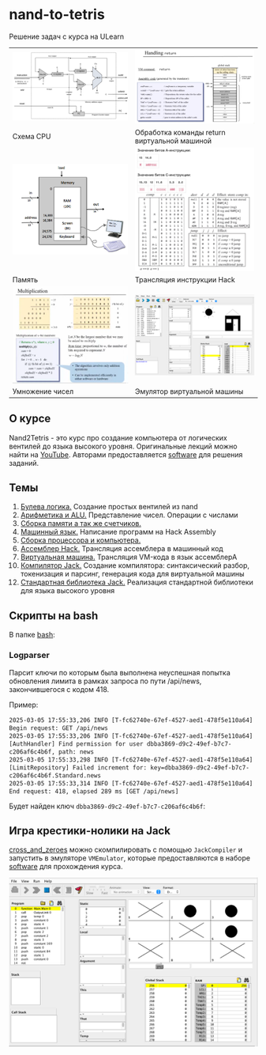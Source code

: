 # nand-to-tetris

Решение задач с курса на ULearn

| | |
|-----|------|
| ![CPU](./img/cpu_schema.png) | ![Return Handling](./img/return_command.png)|
| Схема CPU | Обработка команды return виртуальной машиной |
| ![Memory](./img/memory_schema.png) | ![Hack](./img/Hack.png) |
| Память | Трансляция инструкции Hack |
| ![Multiplication](./img/Multiplication.png) | ![VMEmulator](./img/VMEmulator.png) |
| Умножение чисел | Эмулятор виртуальной машины |

## О курсе

Nand2Tetris - это курс про создание компьютера от логических вентилей до языка высокого уровня. Оригинальные лекций можно найти на [YouTube](https://youtube.com/@makkuzjaileron?si=b3S0YK70ys6kahve). Авторами предоставляется [software](https://www.nand2tetris.org/software) для решения заданий.

## Темы

<ol>
  <li> <a href="./01_BooleanLogic/">Булева логика.</a> Создание простых вентилей из nand </li>
  <li> <a href="./02_Arithmetic/">Арифметика и ALU.</a> Представление чисел. Операции с числами </li>
  <li> <a href="./03_Memory/">Сборка памяти а так же счетчиков.</a> </li>
  <li> <a href="./04_Hack/">Машинный язык.</a> Написание программ на Hack Assembly </li>
  <li> <a href="./05_Computer/">Сборка процессора и компьютера.</a> </li>
  <li> <a href="./06_Assembly/">Ассемблер Hack.</a> Трансляция ассемблера в машинный код </li>
  <li> <a href="./07_VMTranslator/">Виртуальная машина.</a> Трансляция VM-кода в язык ассемблерА </li>
  <li value="10"> <a href="./10_JackCompiler/">Компилятор Jack.</a> Создание компилятора: синтаксический разбор, токенизация и парсинг, генерация кода для виртуальной машины </li>
  <li value="12"> <a href="./12_JackOS/">Стандартная библиотека Jack.</a> Реализация стандартной библиотеки для языка высокого уровня </li>
</ol>

## Скрипты на bash

В папке [bash](./bash/):

### Logparser

Парсит ключи по которым была выполнена неуспешная попытка обновления лимита в рамках запроса по пути /api/news, закончившегося с кодом 418.

Пример:

```
2025-03-05 17:55:33,206 INFO [T-fc62740e-67ef-4527-aed1-478f5e110a64] Begin request: GET /api/news
2025-03-05 17:55:33,206 INFO [T-fc62740e-67ef-4527-aed1-478f5e110a64] [AuthHandler] Find permission for user dbba3869-d9c2-49ef-b7c7-c206af6c4b6f, path: news
2025-03-05 17:55:33,298 INFO [T-fc62740e-67ef-4527-aed1-478f5e110a64] [LimitRepository] Failed increment for: key=dbba3869-d9c2-49ef-b7c7-c206af6c4b6f.Standard.news
2025-03-05 17:55:33,314 INFO [T-fc62740e-67ef-4527-aed1-478f5e110a64] End request: 418, elapsed 289 ms [GET /api/news]
```

Будет найден ключ `dbba3869-d9c2-49ef-b7c7-c206af6c4b6f`:

<!-- ### Wikisearcher -->

## Игра крестики-нолики на Jack

[cross_and_zeroes](./crosses_and_zeroes/Main.jack) можно скомпилировать с помощью `JackCompiler` и запустить в эмуляторе `VMEmulator`, которые предоставляются в наборе [software](https://www.nand2tetris.org/software) для прохождения курса.

![cross_and_zeroes]( ./img/cross_and_zeroes.png )
